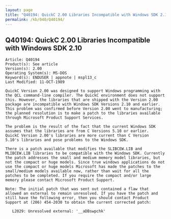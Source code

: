 ```yaml
---
layout: page
title: "Q40194: QuickC 2.00 Libraries Incompatible with Windows SDK 2.10"
permalink: /kb/040/Q40194/
---
```


## Q40194: QuickC 2.00 Libraries Incompatible with Windows SDK 2.10

	Article: Q40194
	Product(s): See article
	Version(s): 2.00
	Operating System(s): MS-DOS
	Keyword(s): ENDUSER | appnote | mspl13_c
	Last Modified: 11-OCT-1989
	
	QuickC Version 2.00 was designed to support Windows programming with
	the QCL command-line compiler. The QuickC environment does not support
	this. However, the libraries that are shipped with the Version 2.00
	package are incompatible with Windows SDK Versions 2.10 and earlier.
	This problem was confirmed before Version 2.00 went to manufacturing;
	the planned resolution is to make a patch to the libraries available
	through Microsoft Product Support Services.
	
	The problem is the result of the fact that the current Windows SDK
	assumes that the libraries are from C Versions 5.10 or earlier.
	QuickC Version 2.00's libraries are more current than C Version
	5.10's libraries and pose problems to the Windows SDK.
	
	There is a patch available that modifies the SLIBCEW.LIB and
	MLIBCEW.LIB libraries to be compatible with the Windows SDK. Currently
	the patch addresses the small and medium memory model libraries, but
	not the compact or huge models. Since true windows applications do not
	use the compact or huge models Microsoft has made the patches to the
	small/medium models available now, rather than wait for all the
	patches to be completed. If you require the compact and/or large
	memory please contact Microsoft Product Support.
	
	Note: The initial patch that was sent out contained a flaw that
	allowed an external to remain unresolved. If you have the patch and
	still have the following error, then you should contact Product
	Support at (206) 454-2030 to obtain the current corrected patch:
	
	   L2029: Unresolved external: '__aDBswpchk'
